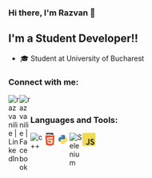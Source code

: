 ### Hi there, I'm Razvan 👋

## I'm a Student Developer!!

- 🎓 Student at University of Bucharest

### Connect with me:

[<img align="left" alt="razvanilie | LinkedIn" width="22px" src="https://cdn.jsdelivr.net/npm/simple-icons@v3/icons/linkedin.svg" />][linkedin]
[<img align="left" alt="razvanilie | Facebook" width="22px" src="https://cdn.jsdelivr.net/npm/simple-icons@v3/icons/facebook.svg" />][facebook]

<br />

### Languages and Tools:

[<img align="left" alt="c++" width="26px" src="https://upload.wikimedia.org/wikipedia/commons/thumb/1/18/ISO_C%2B%2B_Logo.svg/1200px-ISO_C%2B%2B_Logo.svg.png" />][linkedin]
[<img align="left" alt="HTML5" width="26px" src="https://raw.githubusercontent.com/github/explore/80688e429a7d4ef2fca1e82350fe8e3517d3494d/topics/html/html.png" />][linkedin]
[<img align="left" alt="Python" width="26px" src="https://raw.githubusercontent.com/github/explore/80688e429a7d4ef2fca1e82350fe8e3517d3494d/topics/python/python.png" />][linkedin]
[<img align="left" alt="Selenium" width="26px" src="https://www.selenium.dev/images/selenium_logo_square_green.png" />][linkedin]
[<img align="left" alt="JavaScript" width="26px" src="https://raw.githubusercontent.com/github/explore/80688e429a7d4ef2fca1e82350fe8e3517d3494d/topics/javascript/javascript.png" />][linkedin]

<br />
<br />


[facebook]: https://www.facebook.com/razvan.mihaita.9/
[linkedin]: https://www.linkedin.com/in/razvan-mihaita-ilie-28b1861b8/
